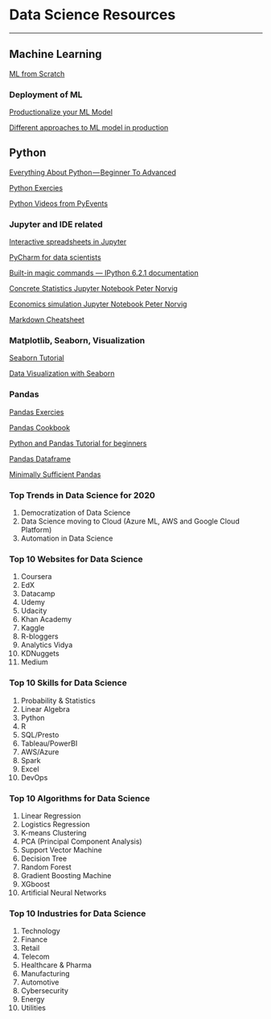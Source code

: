 # Data Science Resources

---


## Machine Learning

[ML from Scratch](https://github.com/eriklindernoren/ML-From-Scratch)

### Deployment of ML

[Productionalize your ML Model](https://towardsdatascience.com/productionizing-your-machine-learning-model-221468b0726d)

[Different approaches to ML model in production](https://medium.com/analytics-and-data/overview-of-the-different-approaches-to-putting-machinelearning-ml-models-in-production-c699b34abf86)

## Python

[Everything About Python — Beginner To Advanced](https://medium.com/fintechexplained/everything-about-python-from-beginner-to-advance-level-227d52ef32d2)

[Python Exercies](https://www.w3resource.com/python-exercises/)

[Python Videos from PyEvents](https://pyvideo.org)


### Jupyter and IDE related

[Interactive spreadsheets in Jupyter](https://towardsdatascience.com/interactive-spreadsheets-in-jupyter-32ab6ec0f4ff)

[PyCharm for data scientists](https://www.kdnuggets.com/2019/05/pycharm-data-scientists.html)

[Built-in magic commands — IPython 6.2.1 documentation](http://ipython.readthedocs.io/en/stable/interactive/magics.html)</dt>

[Concrete Statistics Jupyter Notebook Peter Norvig](http://nbviewer.jupyter.org/url/norvig.com/ipython/Probability.ipynb)</dt>

[Economics simulation Jupyter Notebook Peter Norvig](http://nbviewer.jupyter.org/url/norvig.com/ipython/Economics.ipynb)</dt>

[Markdown Cheatsheet](https://github.com/adam-p/markdown-here/wiki/Markdown-Cheatsheet)</dt>
 

### Matplotlib, Seaborn, Visualization

[Seaborn Tutorial](https://github.com/clair513/Seaborn-Tutorial)

[Data Visualization with Seaborn](https://github.com/neerjad/DataVisualization)
 


### Pandas

[Pandas Exercies](https://github.com/guipsamora/pandas_exercises)

[Pandas Cookbook](https://github.com/jvns/pandas-cookbook)

[Python and Pandas Tutorial for beginners](https://www.learndatasci.com/tutorials/python-pandas-tutorial-complete-introduction-for-beginners)

[Pandas Dataframe](https://data-flair.training/blogs/pandas-dataframe/)

[Minimally Sufficient Pandas](https://medium.com/dunder-data/minimally-sufficient-pandas-a8e67f2a2428)


### Top Trends in Data Science for 2020
1. Democratization of Data Science
2. Data Science moving to Cloud (Azure ML, AWS and Google Cloud Platform)
3. Automation in Data Science


### Top 10 Websites for Data Science

1. Coursera
2. EdX
3. Datacamp
4. Udemy
5. Udacity
6. Khan Academy
7. Kaggle 
8. R-bloggers
9. Analytics Vidya
10. KDNuggets
11. Medium

### Top 10 Skills for Data Science

1. Probability & Statistics 
2. Linear Algebra
3. Python
4. R
5. SQL/Presto
6. Tableau/PowerBI
7. AWS/Azure
8. Spark
9. Excel
10. DevOps

### Top 10 Algorithms for Data Science

1. Linear Regression
2. Logistics Regression
3. K-means Clustering
4. PCA (Principal Component Analysis)
5. Support Vector Machine
6. Decision Tree
7. Random Forest
8. Gradient Boosting Machine
9. XGboost
10. Artificial Neural Networks

### Top 10 Industries for Data Science

1. Technology 
2. Finance
3. Retail
4. Telecom
5. Healthcare & Pharma
6. Manufacturing 
7. Automotive
8. Cybersecurity 
9. Energy
10. Utilities
